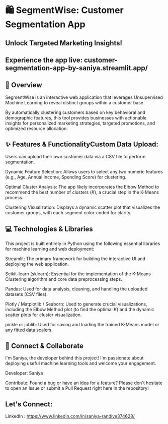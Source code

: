 # 🛍️ SegmentWise: Customer Segmentation App

## Unlock Targeted Marketing Insights!

## Experience the app live:  customer-segmentation-app-by-saniya.streamlit.app/

## 🌟 Overview

SegmentWise is an interactive web application that leverages Unsupervised Machine Learning to reveal distinct groups within a customer base.

By automatically clustering customers based on key behavioral and demographic features, this tool provides businesses with actionable insights for personalized marketing strategies, targeted promotions, and optimized resource allocation.

## ✨ Features & FunctionalityCustom Data Upload: 

Users can upload their own customer data via a CSV file to perform segmentation.

Dynamic Feature Selection: Allows users to select any two numeric features (e.g., Age, Annual Income, Spending Score) for clustering.

Optimal Cluster Analysis: The app likely incorporates the Elbow Method to recommend the best number of clusters ($K$), a crucial step in the K-Means process.

Clustering Visualization: Displays a dynamic scatter plot that visualizes the customer groups, with each segment color-coded for clarity.

## 💻 Technologies & Libraries

This project is built entirely in Python using the following essential libraries for machine learning and web deployment:

Streamlit: The primary framework for building the interactive UI and deploying the web application.

Scikit-learn (sklearn): Essential for the implementation of the K-Means Clustering algorithm and core data preprocessing steps.

Pandas: Used for data analysis, cleaning, and handling the uploaded datasets (CSV files).

Plotly / Matplotlib / Seaborn: Used to generate crucial visualizations, including the Elbow Method plot (to find the optimal $K$) and the dynamic scatter plots for cluster visualization.

pickle or joblib: Used for saving and loading the trained K-Means model or any fitted data scalers.

## 🤝 Connect & Collaborate
I'm Saniya, the developer behind this project! I'm passionate about deploying useful machine learning tools and welcome your engagement.

Developer: Saniya

Contribute: Found a bug or have an idea for a feature? Please don't hesitate to open an Issue or submit a Pull Request right here in the repository!

## Let's Connect:
LinkedIn : https://www.linkedin.com/in/saniya-randive374628/
